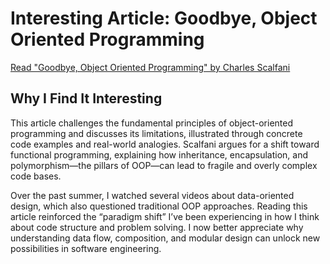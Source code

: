 # Interesting Article: Goodbye, Object Oriented Programming

[Read "Goodbye, Object Oriented Programming" by Charles Scalfani](https://cscalfani.medium.com/goodbye-object-oriented-programming-a59cda4c0e53#.a1f5rbp2r)

## Why I Find It Interesting

This article challenges the fundamental principles of object-oriented programming and discusses its limitations, illustrated through concrete code examples and real-world analogies. Scalfani argues for a shift toward functional programming, explaining how inheritance, encapsulation, and polymorphism—the pillars of OOP—can lead to fragile and overly complex code bases.

Over the past summer, I watched several videos about data-oriented design, which also questioned traditional OOP approaches. Reading this article reinforced the “paradigm shift” I’ve been experiencing in how I think about code structure and problem solving. I now better appreciate why understanding data flow, composition, and modular design can unlock new possibilities in software engineering.
